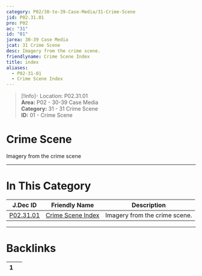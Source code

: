 ```yaml
---  
category: P02/30-to-39-Case-Media/31-Crime-Scene  
jid: P02.31.01  
pro: P02  
ac: "31"  
id: "01"  
jarea: 30-39 Case Media  
jcat: 31 Crime Scene  
desc: Imagery from the crime scene.  
friendlyname: Crime Scene Index  
title: index  
aliases:  
  - P02-31-01  
  - Crime Scene Index  
---  
```

>[!info]- Location: P02.31.01  
>**Area:** P02 - 30-39 Case Media  
>**Category:** 31 - 31 Crime Scene  
>**ID:** 01 - Crime Scene  
  
# Crime Scene  
  
Imagery from the crime scene  
   
  
  
---  
# In This Category  
  
| J.Dec ID                                                                                  | Friendly Name                                                                                     | Description                   |  
| ----------------------------------------------------------------------------------------- | ------------------------------------------------------------------------------------------------- | ----------------------------- |  
| [P02.31.01](index.md) | [Crime Scene Index](index.md) | Imagery from the crime scene. |  
  
  
---  
# Backlinks  
<div><table class="dataview table-view-table"><thead class="table-view-thead"><tr class="table-view-tr-header"><th class="table-view-th"><span></span><span class="dataview small-text">1</span></th><th class="table-view-th"><span></span></th></tr></thead><tbody class="table-view-tbody"></tbody></table></div>